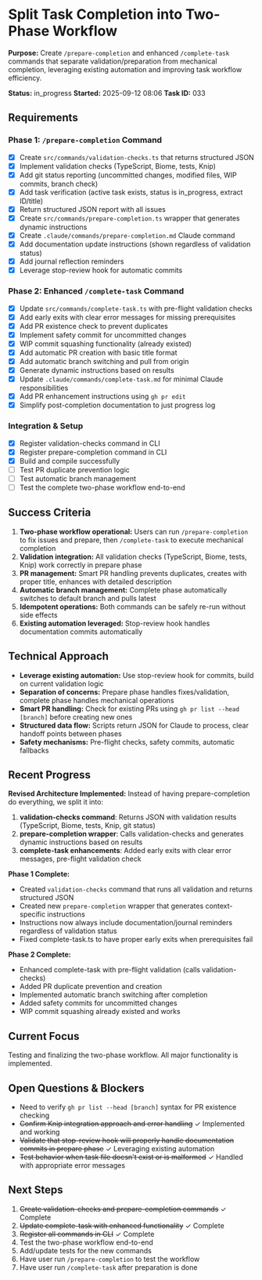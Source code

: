 # Split Task Completion into Two-Phase Workflow

**Purpose:** Create `/prepare-completion` and enhanced `/complete-task` commands that separate validation/preparation from mechanical completion, leveraging existing automation and improving task workflow efficiency.

**Status:** in_progress
**Started:** 2025-09-12 08:06
**Task ID:** 033

## Requirements

### Phase 1: `/prepare-completion` Command
- [x] Create `src/commands/validation-checks.ts` that returns structured JSON
- [x] Implement validation checks (TypeScript, Biome, tests, Knip)
- [x] Add git status reporting (uncommitted changes, modified files, WIP commits, branch check)
- [x] Add task verification (active task exists, status is in_progress, extract ID/title)
- [x] Return structured JSON report with all issues
- [x] Create `src/commands/prepare-completion.ts` wrapper that generates dynamic instructions
- [x] Create `.claude/commands/prepare-completion.md` Claude command
- [x] Add documentation update instructions (shown regardless of validation status)
- [x] Add journal reflection reminders
- [x] Leverage stop-review hook for automatic commits

### Phase 2: Enhanced `/complete-task` Command
- [x] Update `src/commands/complete-task.ts` with pre-flight validation checks
- [x] Add early exits with clear error messages for missing prerequisites
- [x] Add PR existence check to prevent duplicates
- [x] Implement safety commit for uncommitted changes
- [x] WIP commit squashing functionality (already existed)
- [x] Add automatic PR creation with basic title format
- [x] Add automatic branch switching and pull from origin
- [x] Generate dynamic instructions based on results
- [x] Update `.claude/commands/complete-task.md` for minimal Claude responsibilities
- [x] Add PR enhancement instructions using `gh pr edit`
- [x] Simplify post-completion documentation to just progress log

### Integration & Setup
- [x] Register validation-checks command in CLI
- [x] Register prepare-completion command in CLI
- [x] Build and compile successfully
- [ ] Test PR duplicate prevention logic
- [ ] Test automatic branch management
- [ ] Test the complete two-phase workflow end-to-end

## Success Criteria

1. **Two-phase workflow operational:** Users can run `/prepare-completion` to fix issues and prepare, then `/complete-task` to execute mechanical completion
2. **Validation integration:** All validation checks (TypeScript, Biome, tests, Knip) work correctly in prepare phase
3. **PR management:** Smart PR handling prevents duplicates, creates with proper title, enhances with detailed description
4. **Automatic branch management:** Complete phase automatically switches to default branch and pulls latest
5. **Idempotent operations:** Both commands can be safely re-run without side effects
6. **Existing automation leveraged:** Stop-review hook handles documentation commits automatically

## Technical Approach

- **Leverage existing automation:** Use stop-review hook for commits, build on current validation logic
- **Separation of concerns:** Prepare phase handles fixes/validation, complete phase handles mechanical operations
- **Smart PR handling:** Check for existing PRs using `gh pr list --head [branch]` before creating new ones
- **Structured data flow:** Scripts return JSON for Claude to process, clear handoff points between phases
- **Safety mechanisms:** Pre-flight checks, safety commits, automatic fallbacks

## Recent Progress

**Revised Architecture Implemented:** Instead of having prepare-completion do everything, we split it into:
1. **validation-checks command**: Returns JSON with validation results (TypeScript, Biome, tests, Knip, git status)
2. **prepare-completion wrapper**: Calls validation-checks and generates dynamic instructions based on results
3. **complete-task enhancements**: Added early exits with clear error messages, pre-flight validation check

**Phase 1 Complete:** 
- Created `validation-checks` command that runs all validation and returns structured JSON
- Created new `prepare-completion` wrapper that generates context-specific instructions
- Instructions now always include documentation/journal reminders regardless of validation status
- Fixed complete-task.ts to have proper early exits when prerequisites fail

**Phase 2 Complete:**
- Enhanced complete-task with pre-flight validation (calls validation-checks)
- Added PR duplicate prevention and creation
- Implemented automatic branch switching after completion
- Added safety commits for uncommitted changes
- WIP commit squashing already existed and works

## Current Focus

Testing and finalizing the two-phase workflow. All major functionality is implemented.

## Open Questions & Blockers

- Need to verify `gh pr list --head [branch]` syntax for PR existence checking
- ~~Confirm Knip integration approach and error handling~~ ✓ Implemented and working
- ~~Validate that stop-review hook will properly handle documentation commits in prepare phase~~ ✓ Leveraging existing automation
- ~~Test behavior when task file doesn't exist or is malformed~~ ✓ Handled with appropriate error messages

## Next Steps

1. ~~Create validation-checks and prepare-completion commands~~ ✓ Complete
2. ~~Update complete-task with enhanced functionality~~ ✓ Complete
3. ~~Register all commands in CLI~~ ✓ Complete
4. Test the two-phase workflow end-to-end
5. Add/update tests for the new commands
6. Have user run `/prepare-completion` to test the workflow
7. Have user run `/complete-task` after preparation is done

<!-- branch: feature/task-completion-enhancement-033 -->